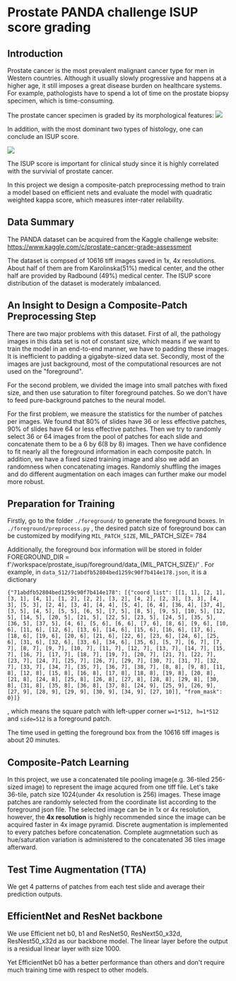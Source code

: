 # Prostate PANDA challenge ISUP score grading
## Introduction

Prostate cancer is the most prevalent malignant cancer type for men in Western countries. Although it usually slowly progressive and happens at a higher age, it still imposes a great disease burden on healthcare systems. For example, pathologists have to spend a lot of time on the prostate biopsy specimen, which is time-consuming. 

The prostate cancer specimen is graded by its morphological features:
<img src="https://healthjade.net/wp-content/uploads/2019/12/gleason-score.jpg">

In addition, with the most dominant two types of histology, one can conclude an ISUP score.

<img src="https://radiologyassistant.nl/assets/prostate-cancer-pi-rads-v2/a5a08441f1be02_2C-ISUP-grade.png">

The ISUP score is important for clinical study since it is highly correlated with the survivial of prostate cancer.

In this project we design a composite-patch preprocessing method to train a model based on efficient nets and evaluate the model with quadratic weighted kappa score, which measures inter-rater reilability.


## Data Summary
The PANDA dataset can be acquired from the Kaggle challenge website:  
https://www.kaggle.com/c/prostate-cancer-grade-assessment

The dataset is compsed of 10616 tiff images saved in 1x, 4x resolutions. About half of them are from Karolinska(51%) medical center, and the other half are provided by Radbound (49%) medical center. The ISUP score distribution of the dataset is moderately imbalanced. 

## An Insight to Design a Composite-Patch Preprocessing Step

There are two major problems with this dataset. First of all, the pathology images in this data set is not of constant size, which means if we want to train the model in an end-to-end manner, we have to padding these images. It is inefficient to padding a gigabyte-sized data set. Secondly, most of the images are just background, most of the computational resources are not used on the "foreground".

For the second problem, we divided the image into small patches with fixed size, and then use saturation to filter foreground patches. So we don't have to feed pure-background patches to the neural model.

For the first problem, we measure the statistics for the number of patches per images. We found that 80\% of slides have 36 or less effective patches, 90\% of slides have 64 or less effective patches. Then we try to randomly select 36 or 64 images from the pool of patches for each slide and concatenate them to be a 6 by 6(8 by 8) images. Then we have confidence to fit nearly all the foreground information in each composite patch. In addition, we have a fixed sized training image and also we add an randomness when concatenating images. Randomly shuffling the images and do different augmentation on each images can further make our model more robust.


## Preparation for Training

Firstly, go to the folder `./foreground/` to generate the foreground boxes. In `./foreground/preprocess.py` , the desired patch size of foreground box can be customized by modifying `MIL_PATCH_SIZE`,
    MIL_PATCH_SIZE= 784
  
Additionally, the foreground box information will be stored in folder 
    FOREGROUND_DIR = f'/workspace/prostate_isup/foreground/data_{MIL_PATCH_SIZE}/'
. For example, in `data_512/71abdfb52804bed1259c90f7b414e178.json`, it is a dictionary
```
{"71abdfb52804bed1259c90f7b414e178": [{"coord_list": [[1, 1], [2, 1], [3, 1], [4, 1], [1, 2], [2, 2], [3, 2], [4, 2], [2, 3], [3, 3], [4, 3], [5, 3], [2, 4], [3, 4], [4, 4], [5, 4], [6, 4], [36, 4], [37, 4], [3, 5], [4, 5], [5, 5], [6, 5], [7, 5], [8, 5], [9, 5], [10, 5], [12, 5], [14, 5], [20, 5], [21, 5], [22, 5], [23, 5], [24, 5], [35, 5], [36, 5], [37, 5], [4, 6], [5, 6], [6, 6], [7, 6], [8, 6], [9, 6], [10, 6], [11, 6], [12, 6], [13, 6], [14, 6], [15, 6], [16, 6], [17, 6], [18, 6], [19, 6], [20, 6], [21, 6], [22, 6], [23, 6], [24, 6], [25, 6], [31, 6], [32, 6], [33, 6], [34, 6], [35, 6], [5, 7], [6, 7], [7, 7], [8, 7], [9, 7], [10, 7], [11, 7], [12, 7], [13, 7], [14, 7], [15, 7], [16, 7], [17, 7], [18, 7], [19, 7], [20, 7], [21, 7], [22, 7], [23, 7], [24, 7], [25, 7], [26, 7], [29, 7], [30, 7], [31, 7], [32, 7], [33, 7], [34, 7], [35, 7], [36, 7], [38, 7], [8, 8], [9, 8], [11, 8], [12, 8], [15, 8], [16, 8], [17, 8], [18, 8], [19, 8], [20, 8], [21, 8], [24, 8], [25, 8], [26, 8], [27, 8], [28, 8], [29, 8], [30, 8], [31, 8], [35, 8], [36, 8], [37, 8], [24, 9], [25, 9], [26, 9], [27, 9], [28, 9], [29, 9], [30, 9], [34, 9], [27, 10]], "from_mask": 0}]}
```
, which means the square patch with left-upper corner `w=1*512, h=1*512` and `side=512` is a foreground patch.  

The time used in getting the foreground box from the 10616 tiff images is about 20 minutes. 

## Composite-Patch Learning

In this project, we use a concatenated tile pooling image(e.g. 36-tiled 256-sized image) to represent the image acqured from one tiff file. Let's take 36-tile, patch size 1024(under 4x resolution is 256) images. These image patches are randomly selected from the coordinate list according to the foreground json file. The selected image can be in 1x or 4x resolution, however, the **4x resolution** is highly recommended since the image can be acquired faster in 4x image pyramid. Discrete augmentation is implemented to every patches before concatenation. Complete augmnetation such as hue/saturation variation is administered to the concatenated 36 tiles image afterward. 

## Test Time Augmentation (TTA)

We get 4 patterns of patches from each test slide and average their prediction outputs.

## EfficientNet and ResNet backbone

We use Efficient net b0, b1 and ResNet50, ResNext50_x32d, ResNest50_x32d as our backbone model. The linear layer before the output is a residual linear layer with size 1000.

Yet EfficientNet b0 has a better performance than others and don't require much training time with respect to other models.
